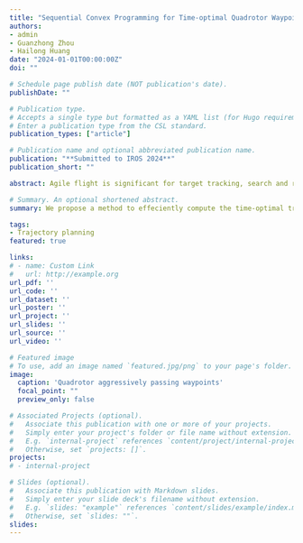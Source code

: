 ```yaml
---
title: "Sequential Convex Programming for Time-optimal Quadrotor Waypoint Flight"
authors:
- admin
- Guanzhong Zhou
- Hailong Huang
date: "2024-01-01T00:00:00Z"
doi: ""

# Schedule page publish date (NOT publication's date).
publishDate: ""

# Publication type.
# Accepts a single type but formatted as a YAML list (for Hugo requirements).
# Enter a publication type from the CSL standard.
publication_types: ["article"]

# Publication name and optional abbreviated publication name.
publication: "**Submitted to IROS 2024**"
publication_short: ""

abstract: Agile flight is significant for target tracking, search and rescue, and delivery applications. To achieve agile flight, we can exploit the actuator's potential by utilizing the full dynamics of the quadrotor. However, the 6-degrees-of-freedom dynamics render the optimization problem non-convex, and thus computationally intractable. To tackle this issue, we convert the original non-convex optimal control problem (OCP) into a convex subproblem and use the sequential convex programming (SCP) algorithm to iteratively solve the subproblems. Moreover, the state-triggered constraints are proposed to simultaneously optimize the time allocation of the waypoint and the trajectory itself. The numerical and physical experiment results show that the SCP algorithm can significantly reduce the computing time while ensuring a satisfactory solution.

# Summary. An optional shortened abstract.
summary: We propose a method to effeciently compute the time-optimal trajectory for waypoint flight utlizing the full dynamics of a quadrotor.

tags:
- Trajectory planning
featured: true

links:
# - name: Custom Link
#   url: http://example.org
url_pdf: ''
url_code: ''
url_dataset: ''
url_poster: ''
url_project: ''
url_slides: ''
url_source: ''
url_video: ''

# Featured image
# To use, add an image named `featured.jpg/png` to your page's folder. 
image:
  caption: 'Quadrotor aggressively passing waypoints'
  focal_point: ""
  preview_only: false

# Associated Projects (optional).
#   Associate this publication with one or more of your projects.
#   Simply enter your project's folder or file name without extension.
#   E.g. `internal-project` references `content/project/internal-project/index.md`.
#   Otherwise, set `projects: []`.
projects:
# - internal-project

# Slides (optional).
#   Associate this publication with Markdown slides.
#   Simply enter your slide deck's filename without extension.
#   E.g. `slides: "example"` references `content/slides/example/index.md`.
#   Otherwise, set `slides: ""`.
slides: 
---
```


<!-- {{% callout note %}}
Create your slides in Markdown - click the *Slides* button to check out the example.
{{% /callout %}}

Add the publication's **full text** or **supplementary notes** here. You can use rich formatting such as including [code, math, and images](https://docs.hugoblox.com/content/writing-markdown-latex/). -->
